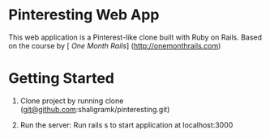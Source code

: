 # Pinteresting Web App

This web application is a Pinterest-like clone built with Ruby on Rails. Based on the course by [ *One Month Rails*] (http://onemonthrails.com)


Getting Started
====================

1. Clone project by running clone (git@github.com:shaligramk/pinteresting.git)

2. Run the server:
	Run rails s to start application at localhost:3000

